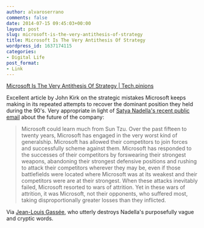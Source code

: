 ```yaml
---
author: alvaroserrano
comments: false
date: 2014-07-15 09:45:03+00:00
layout: post
slug: microsoft-is-the-very-antithesis-of-strategy
title: Microsoft Is The Very Antithesis Of Strategy
wordpress_id: 1637174115
categories:
- Digital Life
post_format:
- Link
---
```


[Microsoft Is The Very Antithesis Of Strategy | Tech.pinions](http://techpinions.com/microsoft-is-the-very-antithesis-of-strategy/32303)

Excellent article by John Kirk on the strategic mistakes Microsoft keeps making in its repeated attempts to recover the dominant position they held during the 90's. Very appropriate in light of [Satya Nadella's recent public email](http://www.microsoft.com/en-us/news/ceo/index.html) about the future of the company:



<blockquote>Microsoft could learn much from Sun Tzu. Over the past fifteen to twenty years, Microsoft has engaged in the very worst kind of generalship. Microsoft has allowed their competitors to join forces and successfully scheme against them. Microsoft has responded to the successes of their competitors by forswearing their strongest weapons, abandoning their strongest defensive positions and rushing to attack their competitors wherever they may be, even if those battlefields were located where Microsoft was at its weakest and their competitors were are at their strongest. When these attacks inevitably failed, Microsoft resorted to wars of attrition. Yet in these wars of attrition, it was Microsoft, not their opponents, who suffered most, taking disproportionally greater losses than they inflicted.</blockquote>



Via [Jean-Louis Gassée](http://www.mondaynote.com/2014/07/13/microsofts-new-ceo-needs-an-editor/), who utterly destroys Nadella's purposefully vague and cryptic words.

